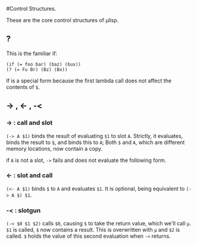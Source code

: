 #Control Structures.

These are the core control structures of µlisp. 

## ? 

This is the familiar if: 

    (if (= foo bar) (baz) (bux))
    (? (= Fu Br) (Bz) (Bx)) 

If is a special form because the first lambda call does not affect the contents of `$`. 


## -> , <- , -< 

### -> : call and slot

`(-> A $1)` binds the result of evaluating `$1` to slot `A`. Strictly, it evaluates, binds the result to `$`, and binds this to `A`; Both `$` and `A`, which are different memory locations, now contain a copy.

if `A` is not a slot, `->` fails and does not evaluate the following form. 

### <- : slot and call

`(<- A $1)` binds `$` to `A` and evaluates `$1`. It is optional, being equivalent to `(-> A $) $1`.

### -< : slotgun

`(-< $0 $1 $2)` calls `$0`, causing `$` to take the return value, which we'll call `µ`. `$1` is called, `$` now contains a result. This is overwritten with `µ` and `$2` is called. `$` holds the value of this second evaluation when `-<` returns.

